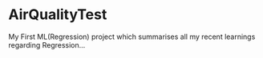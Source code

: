 # AirQualityTest
My First ML(Regression) project which summarises all my recent learnings regarding Regression...
